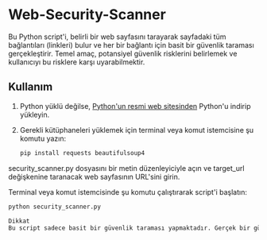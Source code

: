 # Web-Security-Scanner

Bu Python script'i, belirli bir web sayfasını tarayarak sayfadaki tüm bağlantıları (linkleri) bulur ve her bir bağlantı için basit bir güvenlik taraması gerçekleştirir. Temel amaç, potansiyel güvenlik risklerini belirlemek ve kullanıcıyı bu risklere karşı uyarabilmektir.

## Kullanım

1. Python yüklü değilse, [Python'un resmi web sitesinden](https://www.python.org/) Python'u indirip yükleyin.

2. Gerekli kütüphaneleri yüklemek için terminal veya komut istemcisine şu komutu yazın:

   ```bash
   pip install requests beautifulsoup4
security_scanner.py dosyasını bir metin düzenleyiciyle açın ve target_url değişkenine taranacak web sayfasının URL'sini girin.

Terminal veya komut istemcisinde şu komutu çalıştırarak script'i başlatın:
 ```bash
python security_scanner.py

Dikkat
Bu script sadece basit bir güvenlik taraması yapmaktadır. Gerçek bir güvenlik taraması için daha karmaşık ve kapsamlı kontrollerin yapılması gerekebilir.


